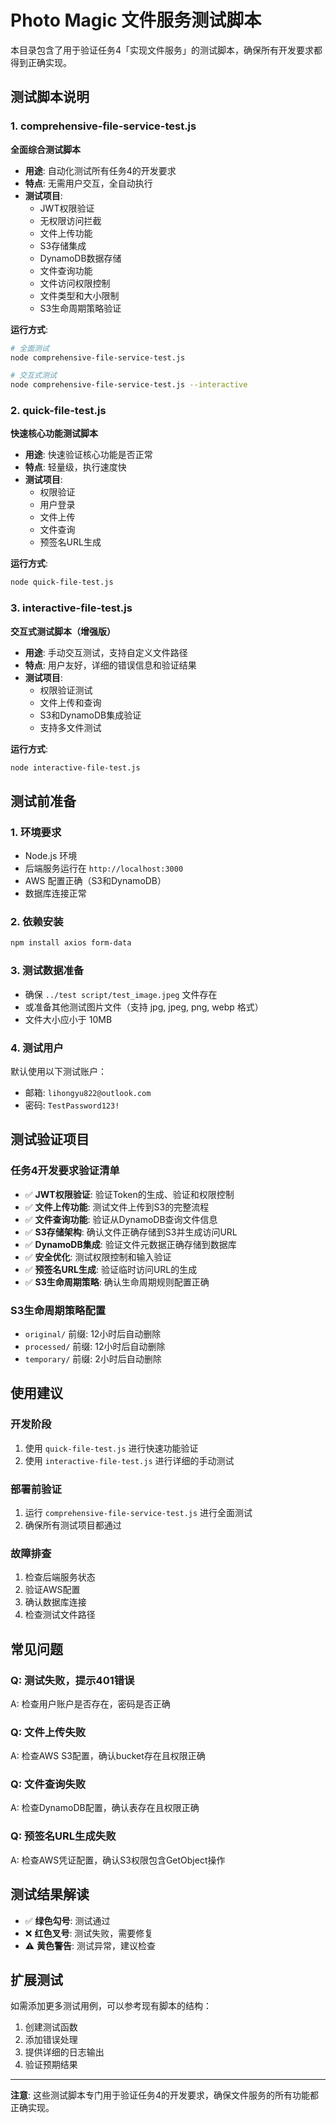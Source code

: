 # Photo Magic 文件服务测试脚本

本目录包含了用于验证任务4「实现文件服务」的测试脚本，确保所有开发要求都得到正确实现。

## 测试脚本说明

### 1. comprehensive-file-service-test.js
**全面综合测试脚本**

- **用途**: 自动化测试所有任务4的开发要求
- **特点**: 无需用户交互，全自动执行
- **测试项目**:
  - JWT权限验证
  - 无权限访问拦截
  - 文件上传功能
  - S3存储集成
  - DynamoDB数据存储
  - 文件查询功能
  - 文件访问权限控制
  - 文件类型和大小限制
  - S3生命周期策略验证

**运行方式**:
```bash
# 全面测试
node comprehensive-file-service-test.js

# 交互式测试
node comprehensive-file-service-test.js --interactive
```

### 2. quick-file-test.js
**快速核心功能测试脚本**

- **用途**: 快速验证核心功能是否正常
- **特点**: 轻量级，执行速度快
- **测试项目**:
  - 权限验证
  - 用户登录
  - 文件上传
  - 文件查询
  - 预签名URL生成

**运行方式**:
```bash
node quick-file-test.js
```

### 3. interactive-file-test.js
**交互式测试脚本（增强版）**

- **用途**: 手动交互测试，支持自定义文件路径
- **特点**: 用户友好，详细的错误信息和验证结果
- **测试项目**:
  - 权限验证测试
  - 文件上传和查询
  - S3和DynamoDB集成验证
  - 支持多文件测试

**运行方式**:
```bash
node interactive-file-test.js
```

## 测试前准备

### 1. 环境要求
- Node.js 环境
- 后端服务运行在 `http://localhost:3000`
- AWS 配置正确（S3和DynamoDB）
- 数据库连接正常

### 2. 依赖安装
```bash
npm install axios form-data
```

### 3. 测试数据准备
- 确保 `../test script/test_image.jpeg` 文件存在
- 或准备其他测试图片文件（支持 jpg, jpeg, png, webp 格式）
- 文件大小应小于 10MB

### 4. 测试用户
默认使用以下测试账户：
- 邮箱: `lihongyu822@outlook.com`
- 密码: `TestPassword123!`

## 测试验证项目

### 任务4开发要求验证清单

- ✅ **JWT权限验证**: 验证Token的生成、验证和权限控制
- ✅ **文件上传功能**: 测试文件上传到S3的完整流程
- ✅ **文件查询功能**: 验证从DynamoDB查询文件信息
- ✅ **S3存储架构**: 确认文件正确存储到S3并生成访问URL
- ✅ **DynamoDB集成**: 验证文件元数据正确存储到数据库
- ✅ **安全优化**: 测试权限控制和输入验证
- ✅ **预签名URL生成**: 验证临时访问URL的生成
- ✅ **S3生命周期策略**: 确认生命周期规则配置正确

### S3生命周期策略配置
- `original/` 前缀: 12小时后自动删除
- `processed/` 前缀: 12小时后自动删除
- `temporary/` 前缀: 2小时后自动删除

## 使用建议

### 开发阶段
1. 使用 `quick-file-test.js` 进行快速功能验证
2. 使用 `interactive-file-test.js` 进行详细的手动测试

### 部署前验证
1. 运行 `comprehensive-file-service-test.js` 进行全面测试
2. 确保所有测试项目都通过

### 故障排查
1. 检查后端服务状态
2. 验证AWS配置
3. 确认数据库连接
4. 检查测试文件路径

## 常见问题

### Q: 测试失败，提示401错误
A: 检查用户账户是否存在，密码是否正确

### Q: 文件上传失败
A: 检查AWS S3配置，确认bucket存在且权限正确

### Q: 文件查询失败
A: 检查DynamoDB配置，确认表存在且权限正确

### Q: 预签名URL生成失败
A: 检查AWS凭证配置，确认S3权限包含GetObject操作

## 测试结果解读

- ✅ **绿色勾号**: 测试通过
- ❌ **红色叉号**: 测试失败，需要修复
- ⚠️ **黄色警告**: 测试异常，建议检查

## 扩展测试

如需添加更多测试用例，可以参考现有脚本的结构：

1. 创建测试函数
2. 添加错误处理
3. 提供详细的日志输出
4. 验证预期结果

---

**注意**: 这些测试脚本专门用于验证任务4的开发要求，确保文件服务的所有功能都正确实现。